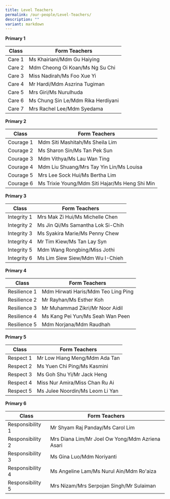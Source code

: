 ```yaml
---
title: Level Teachers
permalink: /our-people/Level-Teachers/
description: ""
variant: markdown
---
```

**Primary 1**

| Class | Form Teachers | 
| -------- | -------- |
| Care 1  | Ms Khairiani/Mdm Gu Haiying  |
| Care 2 | Mdm Cheong Oi Koan/Ms Ng Su Chi
| Care 3 | Miss Nadirah/Ms Foo Xue Yi
| Care 4 |Mr Hardi/Mdm Aszrina Tugiman
| Care 5 | Mrs Giri/Ms Nurulhuda
| Care 6 | Ms Chung Sin Le/Mdm Rika Herdiyani
| Care 7 | Mrs Rachel Lee/Mdm Syedama




**Primary 2**

| Class | Form Teachers | 
| -------- | -------- |
| Courage 1 | Mdm Siti Mashitah/Ms Sheila Lim
| Courage 2 | Ms Sharon Sin/Ms Tan Pek Sun
| Courage 3 | Mdm Vithya/Ms Lau Wan Ting
| Courage 4 | Mdm Liu Shuang/Mrs Tay Yin Lin/Ms Louisa
| Courage 5 | Mrs Lee Sock Hui/Ms Bertha Lim
| Courage 6 | Ms Trixie Young/Mdm Siti Hajar/Ms Heng Shi Min

**Primary 3**

| Class | Form Teachers | 
| -------- | -------- |
|Integrity 1 | Mrs Mak Zi Hui/Ms Michelle Chen
|Integrity 2 | Ms Jin Qi/Ms Samantha Lok Si-Chih
|Integrity 3 | Ms Syakira Marie/Ms Penny Chew
| Integrity 4 | Mr Tim Kiew/Ms Tan Lay Syn
| Integrity 5 | Mdm Wang Rongbing/Miss Jothi
| Integrity 6 | Ms Lim Siew Siew/Mdm Wu I-Chieh

**Primary 4**

| Class | Form Teachers | 
| -------- | -------- |
| Resilience 1 | Mdm Hirwati Haris/Mdm Teo Ling Ping
| Resilience 2 | Mr Rayhan/Ms Esther Koh
| Resilience 3 | Mr Muhammad Zikri/Mr Noor Aidil
| Resilience 4 | Ms Kang Pei Yun/Ms Seah Wan Peen
| Resilience 5 | Mdm Norjana/Mdm Raudhah


**Primary 5**

| Class | Form Teachers | 
| -------- | -------- |
| Respect 1 | Mr Low Hiang Meng/Mdm Ada Tan
| Respect 2 | Ms Yuen Chi Ping/Ms Kasmini
| Respect 3 | Ms Goh Shu Yi/Mr Jack Heng
| Respect 4 | Miss Nur Amira/Miss Chan Ru Ai
| Respect 5 | Ms Julee Noordin/Ms Leom Li Yan

**Primary 6**

| Class | Form Teachers | 
| -------- | -------- |
| Responsibility 1 | Mr Shyam Raj Panday/Ms Carol Lim
| Responsibility 2 | Mrs Diana Lim/Mr Joel Ow Yong/Mdm Azriena Asari
| Responsibility 3 |Ms Gina Luo/Mdm Noriyanti
| Responsibility 4 |Ms Angeline Lam/Ms Nurul Ain/Mdm Ro'aiza
| Responsibility 5 |Mrs Nizam/Mrs Serpojan Singh/Mr Sulaiman